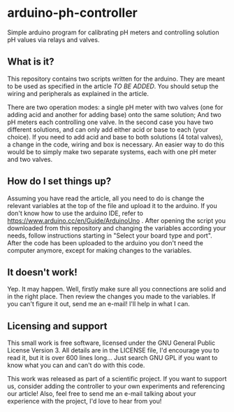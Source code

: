 # arduino-ph-controller

 Simple arduino program for calibrating pH meters and controlling solution pH values via relays and valves.

## What is it?

This repository contains two scripts written for the arduino. They are meant to be used as specified in the article *TO BE ADDED*. You should setup the wiring and peripherals as explained in the article.

There are two operation modes: a single pH meter with two valves (one for adding acid and another for adding base) onto the same solution; And two pH meters each controlling one valve. In the second case you have two different solutions, and can only add either acid or base to each (your choice). If you need to add acid and base to both solutions (4 total valves), a change in the code, wiring and box is necessary. An easier way to do this would be to simply make two separate systems, each with one pH meter and two valves.

## How do I set things up?

Assuming you have read the article, all you need to do is change the relevant variables at the top of the file and upload it to the arduino. If you don't know how to use the arduino IDE, refer to https://www.arduino.cc/en/Guide/ArduinoUno . After opening the script you downloaded from this repository and changing the variables according your needs, follow instructions starting in "Select your board type and port". After the code has been uploaded to the arduino you don't need the computer anymore, except for making changes to the variables.

## It doesn't work!

Yep. It may happen. Well, firstly make sure all you connections are solid and in the right place. Then review the changes you made to the variables. If you can't figure it out, send me an e-mail! I'll help in what I can.

## Licensing and support

This small work is free software, licensed under the GNU General Public License Version 3. All details are in the LICENSE file, I'd encourage you to read it, but it is over 600 lines long... Just search GNU GPL if you want to know what you can and can't do with this code.

This work was released as part of a scientific project. If you want to support us, consider adding the controller to your own experiments and referencing our article! Also, feel free to send me an e-mail talking about your experience with the project, I'd love to hear from you!
